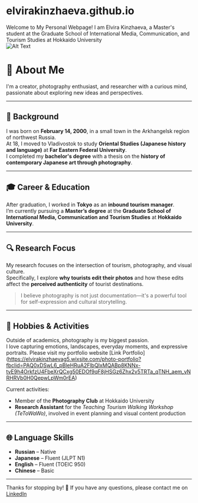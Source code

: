 # elvirakinzhaeva.github.io
Welcome to My Personal Webpage! I am Elvira Kinzhaeva, a Master's student at the Graduate School of International Media, Communication, and Tourism Studies at Hokkaido University  
![Alt Text](photo.ptofile.ella.jpg.JPG)

# 👋 About Me

I'm a creator, photography enthusiast, and researcher with a curious mind, passionate about exploring new ideas and perspectives.

---

## 📍 Background

I was born on **February 14, 2000**, in a small town in the Arkhangelsk region of northwest Russia.  
At 18, I moved to Vladivostok to study **Oriental Studies (Japanese history and language)** at **Far Eastern Federal University**.  
I completed my **bachelor's degree** with a thesis on the **history of contemporary Japanese art through photography**.

---

## 🎓 Career & Education

After graduation, I worked in **Tokyo** as an **inbound tourism manager**.  
I’m currently pursuing a **Master’s degree** at the **Graduate School of International Media, Communication and Tourism Studies** at **Hokkaido University**.

---

## 🔍 Research Focus

My research focuses on the intersection of tourism, photography, and visual culture.  
Specifically, I explore **why tourists edit their photos** and how these edits affect the **perceived authenticity** of tourist destinations.

> I believe photography is not just documentation—it's a powerful tool for self-expression and cultural storytelling.

---

## 📸 Hobbies & Activities

Outside of academics, photography is my biggest passion.  
I love capturing emotions, landscapes, everyday moments, and expressive portraits.
Please visit my portfolio website 
[Link Portfolio] (https://elvirakinzhaevag5.wixsite.com/photo-portfolio?fbclid=PAQ0xDSwL6_pBleHRuA2FlbQIxMQABp8KNNx-tvE9h4OrkfzU4FbeXrQCxg50EDOf9qF8jHSGz6Zhx2v5TRTa_qTNH_aem_yNRHRVb0H0QepwLpWm0rEA)


Current activities:
- Member of the **Photography Club** at Hokkaido University
- **Research Assistant** for the *Teaching Tourism Walking Workshop (TeToWaWo)*, involved in event planning and visual content production

---

## 🌐 Language Skills

- **Russian** – Native  
- **Japanese** – Fluent (JLPT N1)  
- **English** – Fluent (TOEIC 950)  
- **Chinese** – Basic

---

Thanks for stopping by! 🌿
If you have any questions, please contact me on [LinkedIn](https://www.linkedin.com/in/elvira-kinzhaeva-a17514374?utm_source=share&utm_campaign=share_via&utm_content=profile&utm_medium=ios_app)
